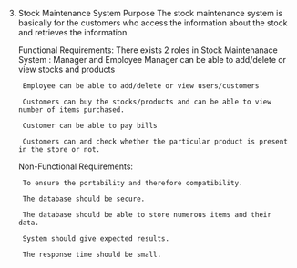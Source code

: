3. Stock Maintenance System
    Purpose
        The stock maintenance system is basically for the customers who access the information about the stock and retrieves the information.

    Functional Requirements:
        There exists 2 roles in Stock Maintenanace System :
            Manager and Employee
        Manager can be able to add/delete or view stocks and products 

        Employee can be able to add/delete or view users/customers

        Customers can buy the stocks/products and can be able to view number of items purchased.

        Customer can be able to pay bills
        
        Customers can and check whether the particular product is present in the store or not.

    Non-Functional Requirements:

        To ensure the portability and therefore compatibility.

        The database should be secure.

        The database should be able to store numerous items and their data.

        System should give expected results.

        The response time should be small.

